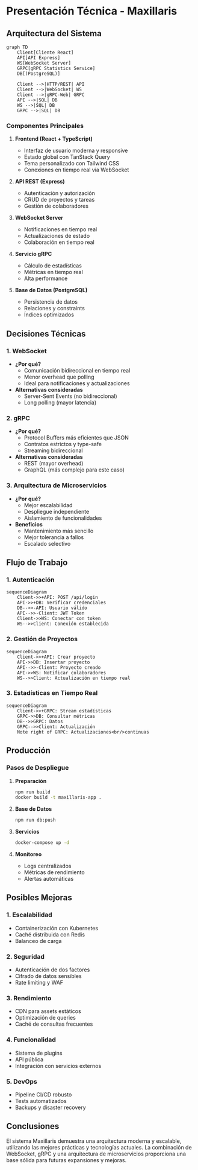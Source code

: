 # Presentación Técnica - Maxillaris

## Arquitectura del Sistema

```mermaid
graph TD
    Client[Cliente React]
    API[API Express]
    WS[WebSocket Server]
    GRPC[gRPC Statistics Service]
    DB[(PostgreSQL)]
    
    Client -->|HTTP/REST| API
    Client -->|WebSocket| WS
    Client -->|gRPC-Web| GRPC
    API -->|SQL| DB
    WS -->|SQL| DB
    GRPC -->|SQL| DB
```

### Componentes Principales

1. **Frontend (React + TypeScript)**
   - Interfaz de usuario moderna y responsive
   - Estado global con TanStack Query
   - Tema personalizado con Tailwind CSS
   - Conexiones en tiempo real vía WebSocket

2. **API REST (Express)**
   - Autenticación y autorización
   - CRUD de proyectos y tareas
   - Gestión de colaboradores

3. **WebSocket Server**
   - Notificaciones en tiempo real
   - Actualizaciones de estado
   - Colaboración en tiempo real

4. **Servicio gRPC**
   - Cálculo de estadísticas
   - Métricas en tiempo real
   - Alta performance

5. **Base de Datos (PostgreSQL)**
   - Persistencia de datos
   - Relaciones y constraints
   - Índices optimizados

## Decisiones Técnicas

### 1. WebSocket
- **¿Por qué?**
  - Comunicación bidireccional en tiempo real
  - Menor overhead que polling
  - Ideal para notificaciones y actualizaciones
- **Alternativas consideradas**
  - Server-Sent Events (no bidireccional)
  - Long polling (mayor latencia)

### 2. gRPC
- **¿Por qué?**
  - Protocol Buffers más eficientes que JSON
  - Contratos estrictos y type-safe
  - Streaming bidireccional
- **Alternativas consideradas**
  - REST (mayor overhead)
  - GraphQL (más complejo para este caso)

### 3. Arquitectura de Microservicios
- **¿Por qué?**
  - Mejor escalabilidad
  - Despliegue independiente
  - Aislamiento de funcionalidades
- **Beneficios**
  - Mantenimiento más sencillo
  - Mejor tolerancia a fallos
  - Escalado selectivo

## Flujo de Trabajo

### 1. Autenticación
```mermaid
sequenceDiagram
    Client->>+API: POST /api/login
    API->>+DB: Verificar credenciales
    DB-->>-API: Usuario válido
    API-->>-Client: JWT Token
    Client->>WS: Conectar con token
    WS-->>Client: Conexión establecida
```

### 2. Gestión de Proyectos
```mermaid
sequenceDiagram
    Client->>+API: Crear proyecto
    API->>DB: Insertar proyecto
    API-->>-Client: Proyecto creado
    API->>WS: Notificar colaboradores
    WS-->>Client: Actualización en tiempo real
```

### 3. Estadísticas en Tiempo Real
```mermaid
sequenceDiagram
    Client->>+GRPC: Stream estadísticas
    GRPC->>DB: Consultar métricas
    DB-->>GRPC: Datos
    GRPC-->>Client: Actualización
    Note right of GRPC: Actualizaciones<br/>continuas
```

## Producción

### Pasos de Despliegue

1. **Preparación**
   ```bash
   npm run build
   docker build -t maxillaris-app .
   ```

2. **Base de Datos**
   ```bash
   npm run db:push
   ```

3. **Servicios**
   ```bash
   docker-compose up -d
   ```

4. **Monitoreo**
   - Logs centralizados
   - Métricas de rendimiento
   - Alertas automáticas

## Posibles Mejoras

### 1. Escalabilidad
- Containerización con Kubernetes
- Caché distribuida con Redis
- Balanceo de carga

### 2. Seguridad
- Autenticación de dos factores
- Cifrado de datos sensibles
- Rate limiting y WAF

### 3. Rendimiento
- CDN para assets estáticos
- Optimización de queries
- Caché de consultas frecuentes

### 4. Funcionalidad
- Sistema de plugins
- API pública
- Integración con servicios externos

### 5. DevOps
- Pipeline CI/CD robusto
- Tests automatizados
- Backups y disaster recovery

## Conclusiones

El sistema Maxillaris demuestra una arquitectura moderna y escalable, utilizando las mejores prácticas y tecnologías actuales. La combinación de WebSocket, gRPC y una arquitectura de microservicios proporciona una base sólida para futuras expansiones y mejoras.

